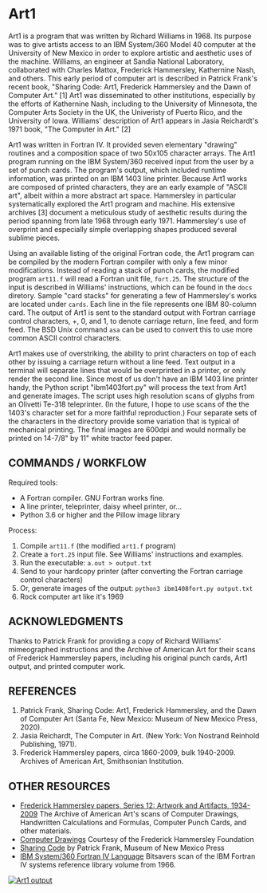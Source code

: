 # Art1

Art1 is a program that was written by Richard Williams in 1968. Its purpose was to give artists access to an IBM System/360 Model 40 computer at the University of New Mexico in order to explore artistic and aesthetic uses of the machine. Williams, an engineer at Sandia National Laboratory, collaborated with Charles Mattox, Frederick Hammersley, Kathernine Nash, and others. This early period of computer art is described in Patrick Frank's recent book, "Sharing Code: Art1, Frederick Hammersley and the Dawn of Computer Art." [1] Art1 was disseminated to other institutions, especially by the efforts of Kathernine Nash, including to the University of Minnesota, the Computer Arts Society in the UK, the Univeristy of Puerto Rico, and the University of Iowa. Williams' description of Art1 appears in Jasia Reichardt's 1971 book, "The Computer in Art." [2]

Art1 was written in Fortran IV. It provided seven elementary "drawing" routines and a composition space of two 50x105 character arrays. The Art1 program running on the IBM System/360 received input from the user by a set of punch cards. The program's output, which included runtime information, was printed on an IBM 1403 line printer. Because Art1 works are composed of printed characters, they are an early example of "ASCII art", albeit within a more abstract art space. Hammersley in particular systematically explored the Art1 program and machine. His extensive archives [3] document a meticulous study of aesthetic results during the period spanning from late 1968 through early 1971. Hammersley's use of overprint and especially simple overlapping shapes produced several sublime pieces.

Using an available listing of the original Fortran code, the Art1 program can be compiled by the modern Fortran compiler with only a few minor modifications. Instead of reading a stack of punch cards, the modified program `art11.f` will read a Fortran unit file, `fort.25`. The structure of the input is described in Williams' instructions, which can be found in the `docs` diretory. Sample "card stacks" for generating a few of Hammersley's works are located under `cards`. Each line in the file represents one IBM 80-column card. The output of Art1 is sent to the standard output with Fortran carriage control characters, +, 0, and 1, to denote carriage return, line feed, and form feed. The BSD Unix command `asa` can be used to convert this to use more common ASCII control characters.

Art1 makes use of overstriking, the ability to print characters on top of each other by issuing a carriage return without a line feed. Text output in a terminal will separate lines that would be overprinted in a printer, or only render the second line. Since most of us don't have an IBM 1403 line printer handy, the Python script "ibm1403fort.py" will process the text from Art1 and generate images. The script uses high resolution scans of glyphs from an Olivetti Te-318 teleprinter. (In the future, I hope to use scans of the the 1403's character set for a more faithful reproduction.) Four separate sets of the characters in the directory provide some variation that is typical of mechanical printing. The final images are 600dpi and would normally be printed on 14-7/8" by 11" white tractor feed paper.

## COMMANDS / WORKFLOW

Required tools:
- A Fortran compiler. GNU Fortran works fine.
- A line printer, teleprinter, daisy wheel printer, or...
- Python 3.6 or higher and the Pillow image library

Process:
1. Compile `art11.f` (the modified `art1.f` program)
2. Create a `fort.25` input file. See Williams' instructions and examples.
3. Run the executable: `a.out > output.txt`
4. Send to your hardcopy printer (after converting the Fortran carriage control characters)
5. Or, generate images of the output: `python3 ibm1408fort.py output.txt`
6. Rock computer art like it's 1969

## ACKNOWLEDGMENTS

Thanks to Patrick Frank for providing a copy of Richard Williams' mimeographed instructions and the Archive of American Art for their scans of Frederick Hammersley papers, including his original punch cards, Art1 output, and printed computer work.

## REFERENCES

1. Patrick Frank, Sharing Code: Art1, Frederick Hammersley, and the Dawn of Computer Art (Santa Fe, New Mexico: Museum of New Mexico Press, 2020).
2. Jasia Reichardt, The Computer in Art. (New York: Von Nostrand Reinhold Publishing, 1971).
3. Frederick Hammersley papers, circa 1860-2009, bulk 1940-2009. Archives of American Art, Smithsonian Institution.

## OTHER RESOURCES
- [Frederick Hammersley papers, Series 12: Artwork and Artifacts, 1934-2009](https://www.aaa.si.edu/collections/frederick-hammersley-papers-7270/series-12) The Archive of American Art's scans of Computer Drawings, Handwritten Calculations and Formulas, Computer Punch Cards, and other materials.
- [Computer Drawings](http://www.hammersleyfoundation.org/index.php/artwork/computer-drawings) Courtesy of the Frederick Hammersley Foundation
- [Sharing Code](http://www.mnmpress.org/?p=allBooks&id=270) by Patrick Frank, Museum of New Mexico Press
- [IBM System/360 Fortran IV Language](https://archive.org/details/bitsavers_ibm360fortVLanguage1966_8202220) Bitsavers scan of the IBM Fortran IV systems reference library volume from 1966.

[![Art1 output](samechg2.jpg)](samechg2.jpg)
